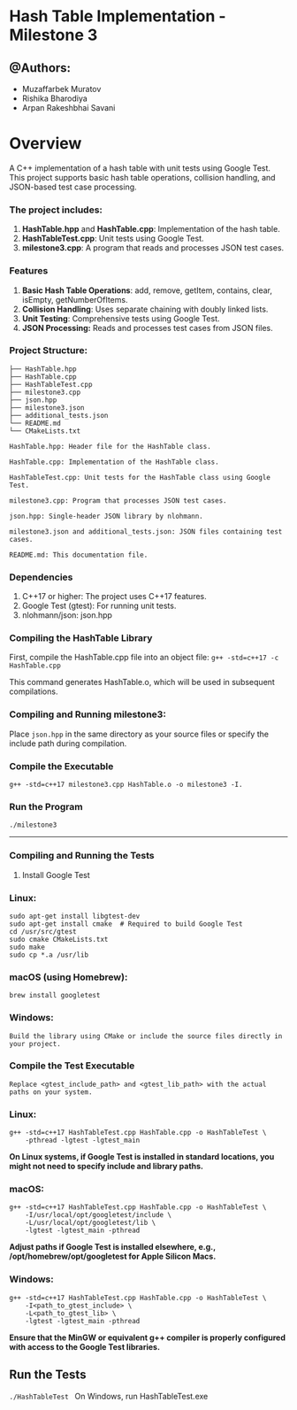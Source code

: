 # Hash Table Implementation - Milestone 3

## @Authors: 
- Muzaffarbek Muratov
- Rishika Bharodiya
- Arpan Rakeshbhai Savani

# Overview
A C++ implementation of a hash table with unit tests using Google Test. This project supports basic hash table operations, collision handling, and JSON-based test case processing.

### The project includes:

1. **HashTable.hpp** and **HashTable.cpp**: Implementation of the hash table.
2. **HashTableTest.cpp**: Unit tests using Google Test.
3. **milestone3.cpp**: A program that reads and processes JSON test cases.

### Features
1. **Basic Hash Table Operations**: add, remove, getItem, contains, clear, isEmpty, getNumberOfItems.
2. **Collision Handling**: Uses separate chaining with doubly linked lists.
3. **Unit Testing**: Comprehensive tests using Google Test.
4. **JSON Processing:** Reads and processes test cases from JSON files.

### Project Structure:
``` HashTableProject/
├── HashTable.hpp
├── HashTable.cpp
├── HashTableTest.cpp
├── milestone3.cpp
├── json.hpp
├── milestone3.json
├── additional_tests.json
└── README.md
└── CMakeLists.txt
```

```
HashTable.hpp: Header file for the HashTable class.

HashTable.cpp: Implementation of the HashTable class.

HashTableTest.cpp: Unit tests for the HashTable class using Google Test.

milestone3.cpp: Program that processes JSON test cases.

json.hpp: Single-header JSON library by nlohmann.

milestone3.json and additional_tests.json: JSON files containing test cases.

README.md: This documentation file. 

```

### Dependencies
1. C++17 or higher: The project uses C++17 features.
2. Google Test (gtest): For running unit tests.
3. nlohmann/json: json.hpp




### Compiling the HashTable Library
First, compile the HashTable.cpp file into an object file:
``` g++ -std=c++17 -c HashTable.cpp ```

This command generates HashTable.o, which will be used in subsequent compilations.


### Compiling and Running milestone3:
Place `json.hpp` in the same directory as your source files or specify the include path during compilation.

### Compile the Executable
``` g++ -std=c++17 milestone3.cpp HashTable.o -o milestone3 -I. ```

### Run the Program
```./milestone3 ```

------------

### Compiling and Running the Tests
1. Install Google Test

### Linux:
```
sudo apt-get install libgtest-dev
sudo apt-get install cmake  # Required to build Google Test
cd /usr/src/gtest
sudo cmake CMakeLists.txt
sudo make
sudo cp *.a /usr/lib

```

### macOS (using Homebrew):
```
brew install googletest

```

### Windows:

``` Download Google Test from GitHub.
Build the library using CMake or include the source files directly in your project.
```

### Compile the Test Executable
``` Replace <gtest_include_path> and <gtest_lib_path> with the actual paths on your system. ```

### Linux:
``` 
g++ -std=c++17 HashTableTest.cpp HashTable.cpp -o HashTableTest \
    -pthread -lgtest -lgtest_main 
```
**On Linux systems, if Google Test is installed in standard locations, you might not need to specify include and library paths.**


### macOS:

```
g++ -std=c++17 HashTableTest.cpp HashTable.cpp -o HashTableTest \
    -I/usr/local/opt/googletest/include \
    -L/usr/local/opt/googletest/lib \
    -lgtest -lgtest_main -pthread

```

**Adjust paths if Google Test is installed elsewhere, e.g., /opt/homebrew/opt/googletest for Apple Silicon Macs.**

### Windows:

```
g++ -std=c++17 HashTableTest.cpp HashTable.cpp -o HashTableTest \
    -I<path_to_gtest_include> \
    -L<path_to_gtest_lib> \
    -lgtest -lgtest_main -pthread

```
**Ensure that the MinGW or equivalent g++ compiler is properly configured with access to the Google Test libraries.**

## Run the Tests
``` ./HashTableTest  ```
On Windows, run HashTableTest.exe





